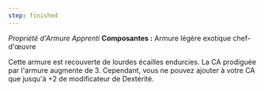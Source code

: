 ```yaml
---
step: finished
---
```

_Propriété d'Armure Apprenti_
__Composantes :__ Armure légère exotique chef-d'œuvre

Cette armure est recouverte de lourdes écailles endurcies. La CA prodiguée par l'armure augmente de 3. Cependant, vous ne pouvez ajouter à votre CA que jusqu'à +2 de modificateur de Dextérité.